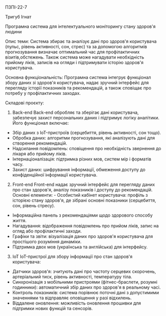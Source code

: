ПЗПІ-22-7 

Тригуб Ігнат

Програмна система для інтелектуального моніторингу стану здоров'я людини

Опис теми:
Система збирає та аналізує дані про здоров'я користувача (пульс, рівень активності, сон, стрес) та за допомогою алгоритмів прогнозування визначає оптимальний час для профілактичних візитів,обстежень.
Також система може нагадувати необхідність прийому ліків, записів на огляди і підтримувати історію здоров'я користувача.

Основна функціональність:
Програмна система інтегрує функціонал збору даних зі здоров'я користувача, надає зручний інтерфейс для перегляду історії показників та рекомендацій, а також сповіщає про потребу у профілактичних заходах.

Складові проєкту:

1. Back-end
Back-end обробляє та зберігає дані користувача, забезпечує захист персональних даних і підтримує логіку аналітики.
Його функціонал включає:
- Збір даних з IoT-пристроїв (серцебиття, рівень активності, сон тощо).
- Обробка даних: алгоритми прогнозування, які аналізують дані для створення рекомендацій.
- Надсилання повідомлень: сповіщення про необхідність звернення до лікаря або прийому ліків.
- Інтернаціоналізація: підтримка різних мов, систем мір і форматів часу.
- Захист даних: шифрування інформації, обмеження доступу до конфіденційної інформації користувача.

2. Front-end
Front-end надає зручний інтерфейс для перегляду даних про стан здоров'я, аналізу показників і доступу
до рекомендацій. Основні елементи: - Особистий кабінет користувача: профіль з історією стану здоров'я,
де зібрані основні показники (серцебиття, сон, рівень стресу).
- Інформаційна панель з рекомендаціями щодо здорового способу життя.
- Нагадування: відображення повідомлень про прийом ліків, запис на огляд або профілактичні заходи.
- Графіки та звіти: візуалізація даних про здоров'я користувача для простішого розуміння динаміки.
- Підтримка двох мов (українська та англійська) для інтерфейсу.

3. IoT 
IoT-пристрої для збору інформації про стан здоров'я користувача:
- Датчики здоров'я: зчитують дані про частоту серцевих скорочень, артеріальний тиск, рівень активності, температуру тіла.
- Синхронізація з мобільними пристроями (фітнес-браслети, розумні годинники): автоматичний збір даних про здоров'я в реальному часі.
- Контроль показників: система порівнює поточні дані з допустимими значеннями та відправляє оповіщення у разі відхилень.
- Віддалене оновлення: можливість оновлення прошивки для підтримки нових функцій та сенсорів.
